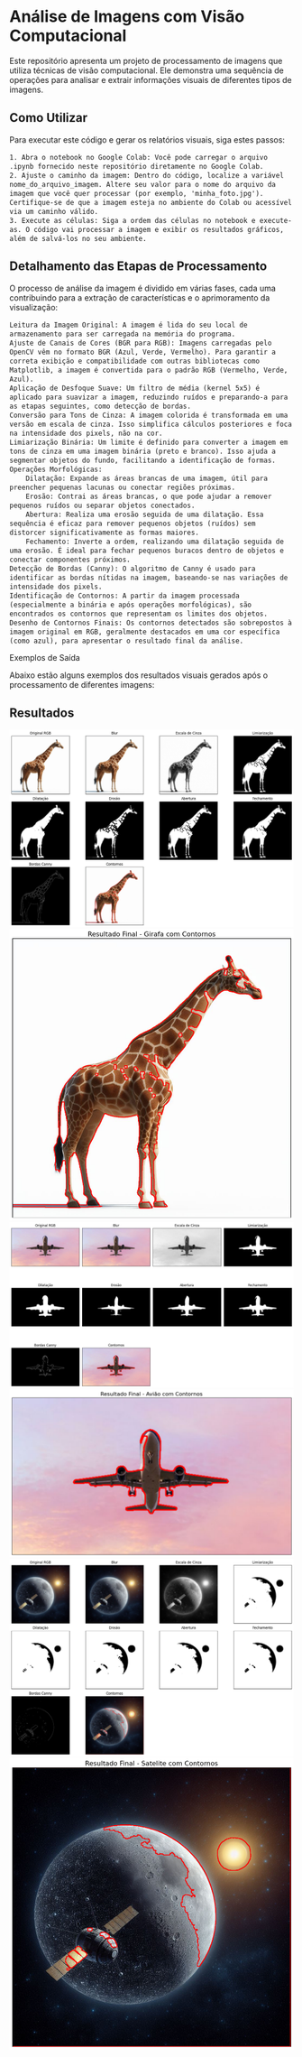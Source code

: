 # Análise de Imagens com Visão Computacional

Este repositório apresenta um projeto de processamento de imagens que utiliza técnicas de visão computacional. Ele demonstra uma sequência de operações para analisar e extrair informações visuais de diferentes tipos de imagens.

## Como Utilizar

Para executar este código e gerar os relatórios visuais, siga estes passos:

    1. Abra o notebook no Google Colab: Você pode carregar o arquivo .ipynb fornecido neste repositório diretamente no Google Colab.
    2. Ajuste o caminho da imagem: Dentro do código, localize a variável nome_do_arquivo_imagem. Altere seu valor para o nome do arquivo da imagem que você quer processar (por exemplo, 'minha_foto.jpg'). Certifique-se de que a imagem esteja no ambiente do Colab ou acessível via um caminho válido.
    3. Execute as células: Siga a ordem das células no notebook e execute-as. O código vai processar a imagem e exibir os resultados gráficos, além de salvá-los no seu ambiente.

## Detalhamento das Etapas de Processamento

O processo de análise da imagem é dividido em várias fases, cada uma contribuindo para a extração de características e o aprimoramento da visualização:

    Leitura da Imagem Original: A imagem é lida do seu local de armazenamento para ser carregada na memória do programa.
    Ajuste de Canais de Cores (BGR para RGB): Imagens carregadas pelo OpenCV vêm no formato BGR (Azul, Verde, Vermelho). Para garantir a correta exibição e compatibilidade com outras bibliotecas como Matplotlib, a imagem é convertida para o padrão RGB (Vermelho, Verde, Azul).
    Aplicação de Desfoque Suave: Um filtro de média (kernel 5x5) é aplicado para suavizar a imagem, reduzindo ruídos e preparando-a para as etapas seguintes, como detecção de bordas.
    Conversão para Tons de Cinza: A imagem colorida é transformada em uma versão em escala de cinza. Isso simplifica cálculos posteriores e foca na intensidade dos pixels, não na cor.
    Limiarização Binária: Um limite é definido para converter a imagem em tons de cinza em uma imagem binária (preto e branco). Isso ajuda a segmentar objetos do fundo, facilitando a identificação de formas.
    Operações Morfológicas:
        Dilatação: Expande as áreas brancas de uma imagem, útil para preencher pequenas lacunas ou conectar regiões próximas.
        Erosão: Contrai as áreas brancas, o que pode ajudar a remover pequenos ruídos ou separar objetos conectados.
        Abertura: Realiza uma erosão seguida de uma dilatação. Essa sequência é eficaz para remover pequenos objetos (ruídos) sem distorcer significativamente as formas maiores.
        Fechamento: Inverte a ordem, realizando uma dilatação seguida de uma erosão. É ideal para fechar pequenos buracos dentro de objetos e conectar componentes próximos.
    Detecção de Bordas (Canny): O algoritmo de Canny é usado para identificar as bordas nítidas na imagem, baseando-se nas variações de intensidade dos pixels.
    Identificação de Contornos: A partir da imagem processada (especialmente a binária e após operações morfológicas), são encontrados os contornos que representam os limites dos objetos.
    Desenho de Contornos Finais: Os contornos detectados são sobrepostos à imagem original em RGB, geralmente destacados em uma cor específica (como azul), para apresentar o resultado final da análise.

Exemplos de Saída

Abaixo estão alguns exemplos dos resultados visuais gerados após o processamento de diferentes imagens:

## Resultados
![Imagem](https://raw.githubusercontent.com/vichelly/visao-computacional/main/girafa2.png)
![Imagem](https://raw.githubusercontent.com/vichelly/visao-computacional/main/girafa3.png)
![Imagem](https://raw.githubusercontent.com/vichelly/visao-computacional/main/aviao2.png)
![Imagem](https://raw.githubusercontent.com/vichelly/visao-computacional/main/aviao3.png)
![Imagem](https://raw.githubusercontent.com/vichelly/visao-computacional/main/satelite2.png)
![Imagem](https://raw.githubusercontent.com/vichelly/visao-computacional/main/satelite3.png)


